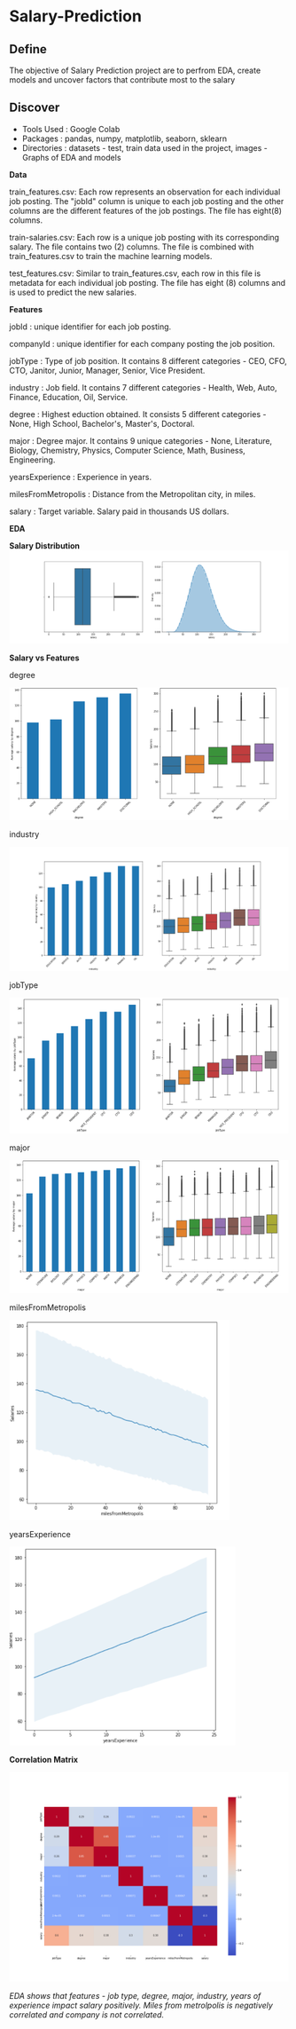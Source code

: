 # Salary-Prediction

## Define
The objective of Salary Prediction project are to perfrom EDA, create models and  uncover factors that contribute most to the salary

## Discover
- Tools Used : Google Colab
- Packages : pandas, numpy, matplotlib, seaborn, sklearn
- Directories : datasets - test, train data used in the project, images - Graphs of EDA and models

**Data**

train_features.csv: Each row represents an observation for each individual job posting. The "jobId" column is unique to each job posting and the other columns are the different features of the job postings. The file has eight(8) columns.

train-salaries.csv: Each row is a unique job posting with its corresponding salary. The file contains two (2) columns. The file is combined with train_features.csv to train the machine learning models.

test_features.csv: Similar to train_features.csv, each row in this file is metadata for each individual job posting. The file has eight (8) columns and is used to predict the new salaries. 

**Features**

jobId : unique identifier for each job posting.

companyId : unique identifier for each company posting the job position.

jobType : Type of job position. It contains 8 different categories - CEO, CFO, CTO, Janitor, Junior, Manager, Senior, Vice President.

industry : Job field. It contains 7 different categories - Health, Web, Auto, Finance, Education, Oil, Service.
		   
degree : Highest eduction obtained. It consists 5 different categories - None, High School, Bachelor's, Master's, Doctoral.
		   
major : Degree major. It contains  9 unique categories - None, Literature, Biology, Chemistry, Physics, Computer Science, Math, Business, Engineering.
		   
yearsExperience : Experience in years.

milesFromMetropolis : Distance from the Metropolitan city, in miles. 

salary : Target variable. Salary paid in thousands US dollars. 

**EDA**

**Salary Distribution**
![images](https://github.com/min-tee/Salary-Prediction/blob/af47add8e46a1290d559eb301869e34444e0a52f/images/salary_dist.png)

**Salary vs Features**

 degree
 
![images](https://github.com/min-tee/Salary-Prediction/blob/fefa8e64c7f47780b179644c6d58ed239d627fe7/images/salary_vs_degree.PNG)


industry 

![images](https://github.com/min-tee/Salary-Prediction/blob/7d72c65bdc5dc89e21a373d1ccfc25d0256d9283/images/salary_vs_industry.png)


jobType

![images](https://github.com/min-tee/Salary-Prediction/blob/b5d44ee683a9e4d36b64b4e10ca2c99c860b2a7f/images/salary_vs_jobType.PNG)


major

![images](https://github.com/min-tee/Salary-Prediction/blob/b5d44ee683a9e4d36b64b4e10ca2c99c860b2a7f/images/salary_vs_major.PNG)


milesFromMetropolis

![images](https://github.com/min-tee/Salary-Prediction/blob/b5d44ee683a9e4d36b64b4e10ca2c99c860b2a7f/images/salary_vs_milesFromMetropolis.PNG)


yearsExperience

![images](https://github.com/min-tee/Salary-Prediction/blob/b5d44ee683a9e4d36b64b4e10ca2c99c860b2a7f/images/salary_vs_yearsExperience.PNG)



**Correlation Matrix**

![images](https://github.com/min-tee/Salary-Prediction/blob/3070bd2fc8c9481f9a3d85b2662c50ee73d049e6/images/correlationmatrix.png)


*EDA shows that features - job type, degree, major, industry, years of experience impact salary positively. Miles from metrolpolis is negatively correlated and company is not correlated.*

